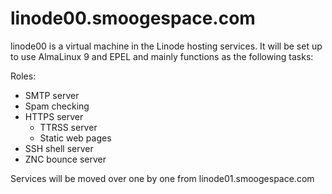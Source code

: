 # linode00.smoogespace.com

linode00 is a virtual machine in the Linode hosting services. It will be
set up to use AlmaLinux 9 and EPEL and mainly functions as the following
tasks:

Roles:

* SMTP server
* Spam checking
* HTTPS server
  * TTRSS server
  * Static web pages
* SSH shell server
* ZNC bounce server

Services will be moved over one by one from linode01.smoogespace.com
